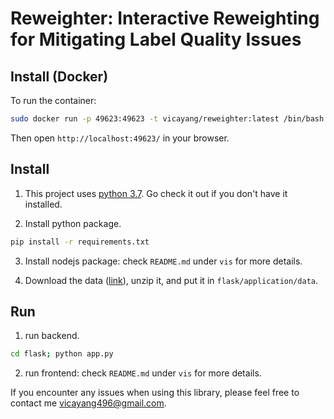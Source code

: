 # Reweighter: Interactive Reweighting for Mitigating Label Quality Issues

## Install (Docker)

To run the container:
```sh
sudo docker run -p 49623:49623 -t vicayang/reweighter:latest /bin/bash /autorun.sh
```
Then open `http://localhost:49623/` in your browser.

## Install

1. This project uses [python 3.7](https://www.python.org/). Go check it out if you don't have it installed.

2. Install python package.
```sh
pip install -r requirements.txt
```

3. Install nodejs package: check `README.md` under `vis` for more details.

4. Download the data ([link](https://drive.google.com/file/d/12db1lcp1GjG0ujCNE-nt-B5racen-pJ_/view?usp=sharing)), unzip it, and put it in `flask/application/data`.

## Run

1. run backend. 
```sh
cd flask; python app.py
```

2. run frontend: check `README.md` under `vis` for more details.


If you encounter any issues when using this library, please feel free to contact me vicayang496@gmail.com.